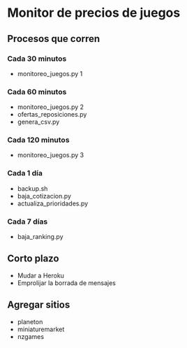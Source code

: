 # Monitor de precios de juegos

## Procesos que corren
### Cada 30 minutos
- monitoreo_juegos.py 1

### Cada 60 minutos
- monitoreo_juegos.py 2
- ofertas_reposiciones.py
- genera_csv.py

### Cada 120 minutos
- monitoreo_juegos.py 3

### Cada 1 día
- backup.sh
- baja_cotizacion.py
- actualiza_prioridades.py

### Cada 7 días
- baja_ranking.py


Corto plazo
-----------
- Mudar a Heroku
- Emprolijar la borrada de mensajes

Agregar sitios
------
- planeton
- miniaturemarket
- nzgames 